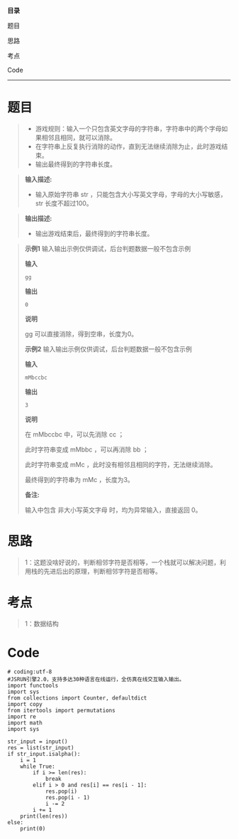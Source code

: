 **目录**

题目

思路

考点

Code

* * *

# 题目

>   * 游戏规则：输入一个只包含英文字母的字符串，字符串中的两个字母如果相邻且相同，就可以消除。
>   * 在字符串上反复执行消除的动作，直到无法继续消除为止，此时游戏结束。
>   * 输出最终得到的字符串长度。
>

>
> **输入描述:**
>
>   * 输入原始字符串 str ，只能包含大小写英文字母，字母的大小写敏感， str 长度不超过100。
>

>
> **输出描述:**
>
>   * 输出游戏结束后，最终得到的字符串长度。
>

>
> **示例1** 输入输出示例仅供调试，后台判题数据一般不包含示例
>
> **输入**
>
> `gg`
>
> **输出**
>
> `0`
>
> **说明**
>
> gg 可以直接消除，得到空串，长度为0。
>
> **示例2** 输入输出示例仅供调试，后台判题数据一般不包含示例
>
> **输入**
>
> `mMbccbc`
>
> **输出**
>
> `3`
>
> **说明**
>
> 在 mMbccbc 中，可以先消除 cc ；
>
> 此时字符串变成 mMbbc ，可以再消除 bb ；
>
> 此时字符串变成 mMc ，此时没有相邻且相同的字符，无法继续消除。
>
> 最终得到的字符串为 mMc ，长度为3。
>
> **备注:**
>
> 输入中包含 非大小写英文字母 时，均为异常输入，直接返回 0。

# 思路

> 1：这题没啥好说的，判断相邻字符是否相等，一个栈就可以解决问题，利用栈的先进后出的原理，判断相邻字符是否相等。

# 考点

> 1：数据结构

# Code

    
    
    # coding:utf-8
    #JSRUN引擎2.0，支持多达30种语言在线运行，全仿真在线交互输入输出。 
    import functools
    import sys
    from collections import Counter, defaultdict
    import copy
    from itertools import permutations
    import re
    import math
    import sys
    
    str_input = input()
    res = list(str_input)
    if str_input.isalpha():
        i = 1
        while True:
            if i >= len(res):
                break
            elif i > 0 and res[i] == res[i - 1]:
                res.pop(i)
                res.pop(i - 1)
                i -= 2
            i += 1
        print(len(res))
    else:
        print(0)
    

